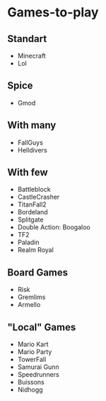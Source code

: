 # Games-to-play

## Standart

- Minecraft
- Lol

## Spice

- Gmod

## With many

- FallGuys
- Helldivers

## With few

- Battleblock
- CastleCrasher
- TitanFall2
- Bordeland
- Splitgate
- Double Action: Boogaloo
- TF2
- Paladin
- Realm Royal


## Board Games

- Risk
- Gremlims
- Armello

## "Local" Games

- Mario Kart
- Mario Party
- TowerFall
- Samurai Gunn
- Speedrunners
- Buissons
- Nidhogg
